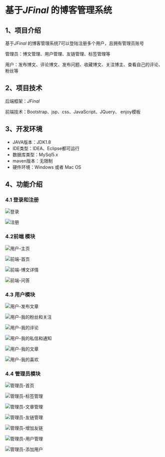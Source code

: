 # 基于*JFinal* 的博客管理系统


## 1、项目介绍

基于*JFinal* 的博客管理系统7可以登陆注册多个用户，且拥有管理员账号

管理员：博文管理、用户管理、友链管理、标签管理等

用户：发布博文、评论博文、发布问题、收藏博文、关注博主、查看自己的评论、粉丝等


## 2、项目技术

后端框架：*JFinal* 

前端技术：Bootstrap、jsp、css、JavaScript、JQuery、 enjoy模板

## 3、开发环境

- JAVA版本：JDK1.8
- IDE类型：IDEA、Eclipse都可运行
- 数据库类型：MySql5.x
- maven版本：无限制
- 硬件环境：Windows 或者 Mac OS


## 4、功能介绍

### 4.1 登录和注册

![登录](https://project-images-1256969109.cos.ap-chongqing.myqcloud.com/Typora-Images/202208012316159.jpg)

![注册](https://project-images-1256969109.cos.ap-chongqing.myqcloud.com/Typora-Images/202208012316453.jpg)

### 4.2前端 模块

![用户-主页](https://project-images-1256969109.cos.ap-chongqing.myqcloud.com/Typora-Images/202208012317809.jpg)

![前端-首页](https://project-images-1256969109.cos.ap-chongqing.myqcloud.com/Typora-Images/202208012316638.jpg)

![前端-博文详情](https://project-images-1256969109.cos.ap-chongqing.myqcloud.com/Typora-Images/202208012316783.jpg)

![前端-问答](https://project-images-1256969109.cos.ap-chongqing.myqcloud.com/Typora-Images/202208012316660.jpg)

### 4.3 用户模块

![用户-发布文章](https://project-images-1256969109.cos.ap-chongqing.myqcloud.com/Typora-Images/202208012316597.jpg)

![用户-我的粉丝和关注](https://project-images-1256969109.cos.ap-chongqing.myqcloud.com/Typora-Images/202208012316678.jpg)

![用户-我的评论](https://project-images-1256969109.cos.ap-chongqing.myqcloud.com/Typora-Images/202208012316971.jpg)

![用户-我的私信和通知](https://project-images-1256969109.cos.ap-chongqing.myqcloud.com/Typora-Images/202208012317337.jpg)

![用户-我的文章](https://project-images-1256969109.cos.ap-chongqing.myqcloud.com/Typora-Images/202208012317075.jpg)

![用户-我的喜欢](https://project-images-1256969109.cos.ap-chongqing.myqcloud.com/Typora-Images/202208012317960.jpg)

### 4.4 管理员模块

![管理员-首页](https://project-images-1256969109.cos.ap-chongqing.myqcloud.com/Typora-Images/202208012317119.jpg)

![管理员-标签管理](https://project-images-1256969109.cos.ap-chongqing.myqcloud.com/Typora-Images/202208012317237.jpg)

![管理员-文章管理](https://project-images-1256969109.cos.ap-chongqing.myqcloud.com/Typora-Images/202208012317795.jpg)

![管理员-友链管理](https://project-images-1256969109.cos.ap-chongqing.myqcloud.com/Typora-Images/202208012317780.jpg)

![管理员-增加友链](https://project-images-1256969109.cos.ap-chongqing.myqcloud.com/Typora-Images/202208012317750.jpg)

![管理员-用户管理](https://project-images-1256969109.cos.ap-chongqing.myqcloud.com/Typora-Images/202208012317480.jpg)

![管理员-添加用户](https://project-images-1256969109.cos.ap-chongqing.myqcloud.com/Typora-Images/202208012317647.jpg)


